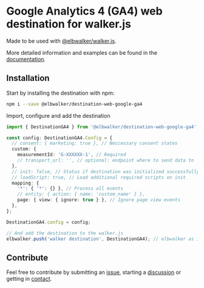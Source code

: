 # Google Analytics 4 (GA4) web destination for walker.js

Made to be used with [@elbwalker/walker.js](https://github.com/elbwalker/walker.js).

More detailed information and examples can be found in the [documentation](https://docs.elbwalker.com/).

## Installation

Start by installing the destination with npm:

```sh
npm i --save @elbwalker/destination-web-google-ga4
```

Import, configure and add the destination

```ts
import { DestinationGA4 } from '@elbwalker/destination-web-google-ga4';

const config: DestinationGA4.Config = {
  // consent: { marketing: true }, // Neccessary consent states
  custom: {
    measurementId: 'G-XXXXXX-1', // Required
    // transport_url: '', // optional: endpoint where to send data to
  },
  // init: false, // Status if destination was initialized successfully or should be skipped
  // loadScript: true, // Load additional required scripts on init
  mapping: {
    '*': { '*': {} }, // Process all events
    // entity: { action: { name: 'custom_name' } },
    page: { view: { ignore: true } }, // Ignore page view events
  },
};

DestinationGA4.config = config;

// And add the destination to the walker.js
elbwalker.push('walker destination', DestinationGA4); // elbwalker as instance of Elbwalker
```

## Contribute

Feel free to contribute by submitting an [issue](https://github.com/elbwalker/walker.js/issues), starting a [discussion](https://github.com/elbwalker/walker.js/discussions) or getting in [contact](https://calendly.com/elb-alexander/30min).
